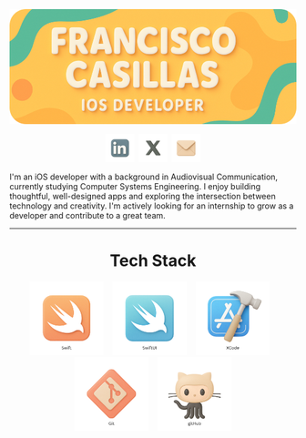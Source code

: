 ![Mi banner](assets/banner11.png)

<p align="center"><a href="https://www.linkedin.com/in/franciscoxcode/" target="_blank"><img src="assets/linkedin2.png" alt="LinkedIn" width="50" /></a>&nbsp;&nbsp;<a href="https://x.com/franciscoxcode" target="_blank"><img src="assets/x2.png" alt="X" width="50" /></a>&nbsp;&nbsp;<a href="mailto:fxcasillas.dev@gmail.com"><img src="assets/mail2.png" alt="Email" width="50" /></a></p>

I'm an iOS developer with a background in Audiovisual Communication, currently studying Computer Systems Engineering. I enjoy building thoughtful, well-designed apps and exploring the intersection between technology and creativity. I'm actively looking for an internship to grow as a developer and contribute to a great team.

---

<h1 align="center">Tech Stack</h1>
<p align="center">
  <img src="assets/swift.png" alt="Swift" width="130" />
  &nbsp;&nbsp;
  <img src="assets/swiftui.png" alt="SwiftUI" width="130" />
  &nbsp;&nbsp;
  <img src="assets/xcode.png" alt="Xcode" width="130" />
  &nbsp;&nbsp;
  <img src="assets/git.png" alt="Git" width="130" />
  &nbsp;&nbsp;
  <img src="assets/github.png" alt="GitHub" width="130" />
</p>

